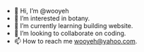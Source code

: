 - 👋 Hi, I’m @wooyeh
- 👀 I’m interested in botany.
- 🌱 I’m currently learning building website.
- 💞️ I’m looking to collaborate on coding.
- 📫 How to reach me wooyeh@yahoo.com.

<!---
wooyeh/wooyeh is a ✨ special ✨ repository because its `README.md` (this file) appears on your GitHub profile.
You can click the Preview link to take a look at your changes.
--->

